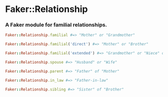 # Faker::Relationship
### A Faker module for familial relationships.

```ruby
Faker::Relationship.familial #=> "Mother" or "Grandmother"

Faker::Relationship.familial('direct') #=> "Mother" or "Brother"

Faker::Relationship.familial('extended') #=> "Grandmother" or "Niece" or "Aunt"

Faker::Relationship.spouse #=> "Husband" or "Wife"

Faker::Relationship.parent #=> "Father" of "Mother"

Faker::Relationship.in_law #=> "Father-in-law"

Faker::Relationship.sibling #=> "Sister" of "Brother"
```
